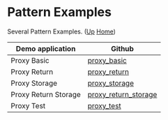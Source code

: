 # Pattern Examples

Several Pattern Examples. ([Up](..) [Home](..\..))

| Demo application     | Github
| ---------            | -----
| Proxy Basic          | [proxy_basic]
| Proxy Return         | [proxy_return]
| Proxy Storage        | [proxy_storage]
| Proxy Return Storage | [proxy_return_storage]
| Proxy Test           | [proxy_test]

[proxy_basic]:          https://github.com/web3examples/ethereum/tree/master/pattern_examples/proxy_basic.sol
[proxy_return]:         https://github.com/web3examples/ethereum/tree/master/pattern_examples/proxy_return.sol
[proxy_return_storage]: https://github.com/web3examples/ethereum/tree/master/pattern_examples/proxy_return_storage.sol
[proxy_storage]:        https://github.com/web3examples/ethereum/tree/master/pattern_examples/proxy_storage.sol
[proxy_test]:           https://github.com/web3examples/ethereum/tree/master/pattern_examples/proxy_test.sol


 